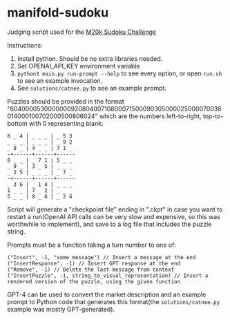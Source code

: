 # manifold-sudoku

Judging script used for the [M20k Sudoku Challenge](https://manifold.markets/Mira/will-a-prompt-that-enables-gpt4-to?r=TWlyYQ)

Instructions:
1. Install python. Should be no extra libraries needed.
2. Set OPENAI_API_KEY environment variable
3. `python3 main.py run-prompt --help` to see every option, or open `run.sh` to see an example invocation.
4. See `solutions/catnee.py` to see an example prompt.

Puzzles should be provided in the format "604000053000000092080400710800071500090305000025000070036014000100702000500806024" which are the numbers left-to-right, top-to-bottom with 0 representing blank:
```
6 _ 4 | _ _ _ | _ 5 3
_ _ _ | _ _ _ | _ 9 2
_ 8 _ | 4 _ _ | 7 1 _
-+------+------+------
8 _ _ | _ 7 1 | 5 _ _
_ 9 _ | 3 _ 5 | _ _ _
_ 2 5 | _ _ _ | _ 7 _
-+------+------+------
_ 3 6 | _ 1 4 | _ _ _
1 _ _ | 7 _ 2 | _ _ _
5 _ _ | 8 _ 6 | _ 2 4
```

Script will generate a "checkpoint file" ending in ".ckpt" in case you want to restart a run(OpenAI API calls can be very slow and expensive, so this was worthwhile to implement), and save to a log file that includes the puzzle string.

Prompts must be a function taking a turn number to one of:
```
("Insert", -1, "some message") // Insert a message at the end
("InsertResponse", -1) // Insert GPT response at the end
("Remove", -1) // Delete the last message from context
("InsertPuzzle", -1, string_to_visual_representation) // Insert a rendered version of the puzzle, using the given function
```

GPT-4 can be used to convert the market description and an example prompt to Python code that generates this format(the `solutions/catnee.py` example was mostly GPT-generated).


